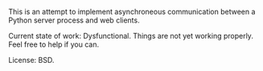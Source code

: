 This is an attempt to implement asynchroneous communication between a Python server process and web clients.

Current state of work: Dysfunctional. Things are not yet working properly. Feel free to help if you can.

License: BSD.



